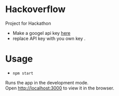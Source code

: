 # Hackoverflow
Project for Hackathon

- Make a googel api key [here](https://console.developers.google.com/)
- replace API key with you own key .

# Usage
- `npm start`

Runs the app in the development mode.\
Open [http://localhost:3000](http://localhost:3000) to view it in the browser.
